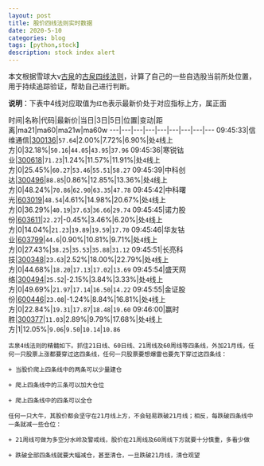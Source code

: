 ```yaml
---
layout: post
title: 股价四线法则实时数据
date: 2020-5-10
categories: blog
tags: [python,stock]
description: stock index alert
---
```



本文根据雪球大v[古泉](https://xueqiu.com/u/7148646888)的[古泉四线法则](https://xueqiu.com/7148646888/130498192)，计算了自己的一些自选股当前所处位置，用于持续追踪验证，帮助自己进行判断。

**说明**：下表中4线对应取值为`红色`表示最新价处于对应指标上方，属正面

时间|名称|代码|最新价|当日|3日|5日|位置|变动|距离|ma21|ma60|ma21w|ma60w
---|---|---|---|---|---|---|---|---
09:45:33|信维通信|[300136](https://xueqiu.com/S/SZ300136)|`57.64`|2.00%|7.72%|6.90%|处`4`线上方|0|32.18%|`50.16`|`44.05`|`43.95`|`37.96`
09:45:36|寒锐钴业|[300618](https://xueqiu.com/S/SZ300618)|`71.23`|1.24%|11.57%|11.91%|处`4`线上方|0|25.45%|`60.27`|`53.46`|`55.51`|`58.27`
09:45:39|中科创达|[300496](https://xueqiu.com/S/SZ300496)|`88.85`|0.86%|12.85%|13.36%|处`4`线上方|0|48.24%|`70.86`|`62.90`|`63.35`|`47.78`
09:45:42|中科曙光|[603019](https://xueqiu.com/S/SH603019)|`48.54`|4.61%|14.98%|20.67%|处`4`线上方|0|36.29%|`40.19`|`37.63`|`36.66`|`29.74`
09:45:45|诺力股份|[603611](https://xueqiu.com/S/SH603611)|`22.27`|-0.45%|3.46%|6.20%|处`4`线上方|0|14.04%|`21.23`|`19.89`|`19.59`|`17.70`
09:45:46|华友钴业|[603799](https://xueqiu.com/S/SH603799)|`44.6`|0.90%|10.81%|9.71%|处`4`线上方|0|27.43%|`38.25`|`35.53`|`35.88`|`31.12`
09:45:51|长亮科技|[300348](https://xueqiu.com/S/SZ300348)|`23.63`|2.52%|18.00%|22.79%|处`4`线上方|0|44.68%|`18.20`|`17.13`|`17.02`|`13.69`
09:45:54|盛天网络|[300494](https://xueqiu.com/S/SZ300494)|`25.52`|-2.15%|3.84%|3.33%|处`4`线上方|0|49.69%|`21.97`|`17.14`|`16.50`|`14.22`
09:45:55|金证股份|[600446](https://xueqiu.com/S/SH600446)|`23.08`|-1.24%|8.84%|16.81%|处`4`线上方|0|22.84%|`19.31`|`17.87`|`18.48`|`19.60`
09:46:00|赢时胜|[300377](https://xueqiu.com/S/SZ300377)|`11.03`|2.89%|9.79%|17.68%|处`4`线上方|1|12.05%|`9.06`|`9.50`|`10.14`|`10.86`

```
古泉4线法则的精髓如下。抓住21日线、60日线、21周线及60周线等四条线，外加21月线，任何一只股票上涨都要穿过这四条线，任何一只股票要想爆雷也要先下穿过这四条线：

+ 当股价爬上四条线中的两条可以少量建仓

+ 爬上四条线中的三条可以加大仓位

+ 爬上四条线中的四条可以全仓

任何一只大牛，其股价都会坚守在21月线上方，不会轻易跌破21月线；相反，每跌破四条线中一条就减一些仓位：

+ 21周线可做为多空分水岭及警戒线，股价在21周线及60周线下方就要十分慎重，多看少做

+ 跌破全部四条线就要大幅减仓，甚至清仓，一旦跌破21月线，清仓观望
```